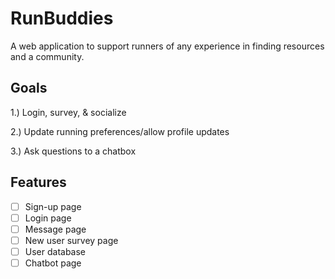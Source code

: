 # RunBuddies
A web application to support runners of any experience in finding resources and a community.

## Goals
1.) Login, survey, & socialize

2.) Update running preferences/allow profile updates

3.) Ask questions to a chatbox

## Features
- [ ] Sign-up page  
- [ ] Login page 
- [ ] Message page
- [ ] New user survey page
- [ ] User database
- [ ] Chatbot page
